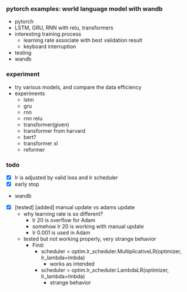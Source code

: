 ### pytorch examples: world language model with wandb
- pytorch
- LSTM, GRU, RNN with relu, transformers
- interesting training process
    - learning rate associate with best validation result
    - keyboard interruption
- testing
- wandb


### experiment
- try various models, and compare the data efficiency
- experiments
    - lstm
    - gru
    - rnn
    - rnn relu
    - transformer(given)
    - transformer from harvard
    - bert?
    - transformer xl
    - reformer

### todo
- [x] lr is adjusted by valid loss and lr scheduler
- [x] early stop
- wandb
- [x] [tested] [added] manual update vs adams update
    - why learning rate is so different?
        - lr 20 is overflow for Adam
        - somehow lr 20 is working with manual update
        - lr 0.001 is used in Adam
    - tested but not working properly, very strange behavior
        - Find: 
            - scheduler = optim.lr_scheduler.MultiplicativeLR(optimizer, lr_lambda=lmbda)
                - works as intended
            - scheduler = optim.lr_scheduler.LambdaLR(optimizer, lr_lambda=lmbda)
                - strange behavior